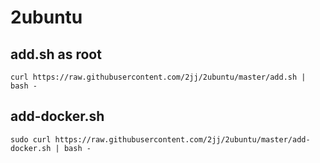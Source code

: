 # 2ubuntu
## add.sh as root
`curl https://raw.githubusercontent.com/2jj/2ubuntu/master/add.sh | bash -`

## add-docker.sh
`sudo curl https://raw.githubusercontent.com/2jj/2ubuntu/master/add-docker.sh | bash -`
